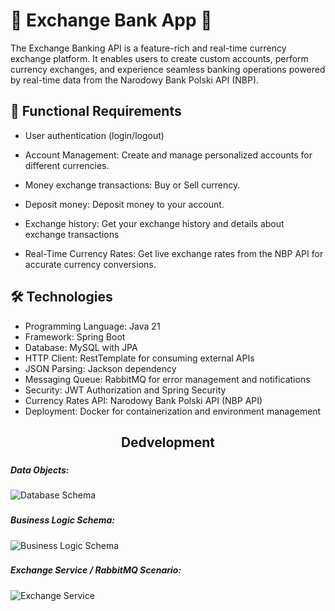 ###


# 💸 Exchange Bank App 💸

The Exchange Banking API is a feature-rich and real-time currency exchange platform. It enables users to create custom accounts, perform currency exchanges, and experience seamless banking operations powered by real-time data from the Narodowy Bank Polski API (NBP).


## 🚀 Functional Requirements

- User authentication (login/logout)

- Account Management: Create and manage personalized accounts for different currencies.

- Money exchange transactions: Buy or Sell currency.

- Deposit money: Deposit money to your account.

- Exchange history: Get your exchange history and details about exchange transactions

- Real-Time Currency Rates: Get live exchange rates from the NBP API for accurate currency conversions.

## 🛠️ Technologies

- Programming Language: Java 21
- Framework: Spring Boot
- Database: MySQL with JPA
- HTTP Client: RestTemplate for consuming external APIs
- JSON Parsing: Jackson dependency
- Messaging Queue: RabbitMQ for error management and notifications
- Security: JWT Authorization and Spring Security
- Currency Rates API: Narodowy Bank Polski API (NBP API)
- Deployment: Docker for containerization and environment management




  

###

<h2 align="center"> Dedvelopment </h3>

###

<h5 align="left"> Data Objects:</h5>

###

![Database Schema](https://github.com/CANWIA00/)

###

<h5 align="left">Business Logic Schema: </h5>

###

![Business Logic Schema](https://github.com/CANWIA00)

###

<h5 align="left"> Exchange Service / RabbitMQ Scenario:</h5>

###


![Exchange Service](https://github.com/CANWIA00)


